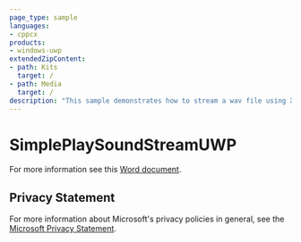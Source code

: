 ```yaml
---
page_type: sample
languages:
- cppcx
products:
- windows-uwp
extendedZipContent:
- path: Kits
  target: /
- path: Media
  target: /
description: "This sample demonstrates how to stream a wav file using XAudio2 in a Universal Windows Platform (UWP) app."
---
```


# SimplePlaySoundStreamUWP

For more information see this [Word document](https://github.com/microsoft/Xbox-ATG-Samples/blob/master/UWPSamples/Audio/SimplePlaySoundStreamUWP/Readme.docx).

## Privacy Statement

For more information about Microsoft's privacy policies in general, see the [Microsoft Privacy Statement](https://privacy.microsoft.com/en-us/privacystatement/).
